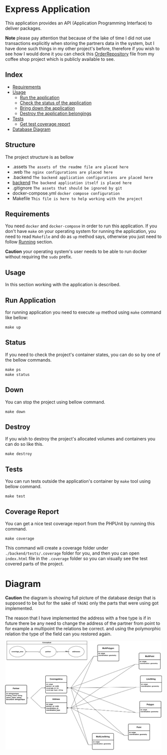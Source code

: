 # Express Application

This application provides an API (Application Programming Interface) to deliver packages.

**Note** please pay attention that because of the lake of time I did not use transactions
explicitly when storing the partners data in the system, but I have done such things in
my other project's before, therefore if you wish to see how I would done it you can check
this [OrderRepository](https://github.com/adnanahmady/coffee-shop/blob/main/backend/app/Repositories/OrderRepository.php)
file from my coffee shop project which is publicly available to see.

## Index

* [Requirements](#requirements)
* [Usage](#usage)
  * [Run the application](#run-application)
  * [Check the status of the application](#status)
  * [Bring down the application](#down)
  * [Destroy the application belongings](#down)
* [Tests](#tests)
  * [Get test coverage report](#coverage-report)
* [Database Diagram](#diagram)

## Structure

The project structure is as bellow

- .assets `The assets of the readme file are placed here`
- .web `The nginx configurations are placed here`
- .backend `The backend application configurations are placed here`
- [backend](./backend) `The backend application itself is placed here`
- .gitignore `The assets that should be ignored by git`
- docker-compose.yml `docker compose configuration`
- Makefile `This file is here to help working with the project`

## Requirements

You need `docker` and `docker-compose` in order to run this application.
If you don't have `make` on your operating system for running the application,
you need to read `Makefile` and do as `up` method says, otherwise you just need
to follow [Running](#run-application) section.

**Caution** your operating system's user needs to be able to run docker without
requiring the `sudo` prefix.

## Usage

In this section working with the application is described.

## Run Application

for running application you need to execute `up` method using `make` command
like bellow:

```shell
make up
```

## Status

If you need to check the project's container states, you can do so
by one of the bellow commands.

```shell
make ps
make status
```

## Down

You can stop the project using bellow command.

```shell
make down
```

## Destroy

If you wish to destroy the project's allocated volumes and containers
you can do so like this.

```shell
make destroy
```

## Tests

You can run tests outside the application's container by `make` tool using
bellow command.

```shell
make test
```

## Coverage Report

You can get a nice test coverage report from the PHPUnit by running
this command.

```shell
make coverage
```

This command will create a coverage folder under `./backend/tests/.coverage` folder
for you, and then you can open `index.html` file in the `.coverage` folder so
you can visually see the test covered parts of the project.

# Diagram

**Caution** the diagram is showing full picture of the database
design that is supposed to be but for the sake of `YAGNI` only
the parts that were using got implemented.

The reason that I have implemented the address with a free type
is if in future there be any need to change the address of the
partner from point to for example a multipoint the relations be
correct. and using the polymorphic relation the type of the field
can you restored again.

![Database diagram](.assets/package-express.png)
